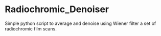 # Radiochromic_Denoiser
Simple python script to average and denoise using Wiener filter a set of radiochromic film scans.
